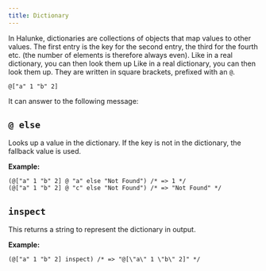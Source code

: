 ```yaml
---
title: Dictionary
---
```


In Halunke, dictionaries are collections of objects that map values
to other values. The first entry is the key for the second entry,
the third for the fourth etc. (the number of elements is therefore
always even). Like in a real dictionary, you can then look them up
Like in a real dictionary, you can then look them up. They are
written in square brackets, prefixed with an `@`.

```
@["a" 1 "b" 2]
```

It can answer to the following message:

## `@ else`

Looks up a value in the dictionary. If the key is not in the
dictionary, the fallback value is used.

**Example:**

```
(@["a" 1 "b" 2] @ "a" else "Not Found") /* => 1 */
(@["a" 1 "b" 2] @ "c" else "Not Found") /* => "Not Found" */
```

## `inspect`

This returns a string to represent the dictionary in output.

**Example:**

```
(@["a" 1 "b" 2] inspect) /* => "@[\"a\" 1 \"b\" 2]" */
```
